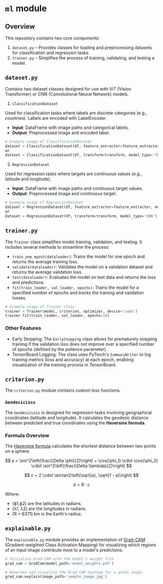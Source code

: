 # `ml` module

## Overview

This repository contains two core components:
1. `dataset.py` – Provides classes for loading and preprocessing datasets for classification and regression tasks.
2. `trainer.py` – Simplifies the process of training, validating, and testing a model.

## `dataset.py`

Contains two dataset classes designed for use with ViT (Vision Transformer) or CNN (Convolutional Neural Network) models.

1. `ClassificationDataset`

Used for classification tasks where labels are discrete categories (e.g., countries). Labels are encoded with LabelEncoder.  
* **Input**: DataFrame with image paths and categorical labels.
* **Output**: Preprocessed image and encoded label.

```py
# Example usage of ClassificationDataset
dataset = ClassificationDataset(df, feature_extractor=feature_extractor, model_type='ViT')
or
dataset = ClassificationDataset(df, transform=transform, model_type='CNN')
```


2. `RegressionDataset`

Used for regression tasks where targets are continuous values (e.g., latitude and longitude).
* **Input**: DataFrame with image paths and continuous target values.
* **Output**: Preprocessed image and continuous target.

```py
# Example usage of RegressionDataset
dataset = RegressionDataset(df, feature_extractor=feature_extractor, model_type='ViT')
or
dataset = RegressionDataset(df, transform=transform, model_type='CNN')
```

## `trainer.py`

The `Trainer` class simplifies model training, validation, and testing. It includes several methods to streamline the process:

* `train_one_epoch(dataloader)`: Trains the model for one epoch and returns the average training loss.
* `validate(dataloader)`: Validates the model on a validation dataset and returns the average validation loss.
* `test(dataloader)`: Evaluates the model on test data and returns the loss and predictions.
* `fit(train_loader, val_loader, epochs)`: Trains the model for a specified number of epochs and tracks the training and validation losses.

```py
# Example usage of Trainer class
trainer = Trainer(model, criterion, optimizer, device='cuda')
trainer.fit(train_loader, val_loader, epochs=10)
```

### Other Features
* Early Stopping: The `EarlyStopping` class allows for prematurely stopping training if the validation loss does not improve over a specified number of epochs (defined by the patience parameter).
* TensorBoard Logging: The class uses PyTorch's `SummaryWriter` to log training metrics (loss and accuracy) at each epoch, enabling visualization of the training process in TensorBoard.

## `criterion.py`

The `criterion.py` module contains custom loss functions.

### `GeodesicLoss`
The `GeodesicLoss` is designed for regression tasks involving geographical coordinates (latitude and longitude). It calculates the geodesic distance between predicted and true coordinates using the **Haversine formula**.

### Formula Overview

The [Haversine formula](https://fr.wikipedia.org/wiki/Formule_de_haversine) calculates the shortest distance between two points on a sphere:

$$
a = \sin^2\left(\frac{\Delta \phi}{2}\right) + \cos(\phi_1) \cdot \cos(\phi_2) \cdot \sin^2\left(\frac{\Delta \lambda}{2}\right)
$$

$$
c = 2 \cdot \arctan2\left(\sqrt{a}, \sqrt{1 - a}\right)
$$

$$
d = R \cdot c
$$

Where:
- (ϕ1,ϕ2) are the latitudes in radians.
- (λ1, λ2) are the longitudes in radians.
- (R = 6371) km is the Earth's radius.

## `explainable.py`

The `explainable.py` module provides an implementation of [Grad-CAM](https://arxiv.org/abs/1610.02391) (Gradient-weighted Class Activation Mapping) for visualizing which regions of an input image contribute most to a model's predictions.

```py
# Initialize Grad-CAM with the model's weight file
grad_cam = GradCam(model_path='model_weights.pth')

# Generate and visualize the Grad-CAM heatmap for a given image
grad_cam.explain(image_path='sample_image.jpg')
```
